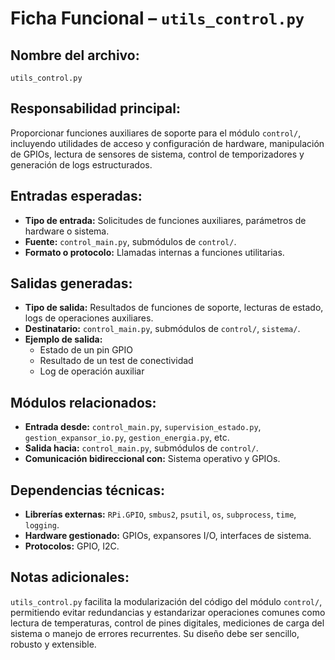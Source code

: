 # Ficha Funcional – `utils_control.py`

## Nombre del archivo:
`utils_control.py`

## Responsabilidad principal:
Proporcionar funciones auxiliares de soporte para el módulo `control/`, incluyendo utilidades de acceso y configuración de hardware, manipulación de GPIOs, lectura de sensores de sistema, control de temporizadores y generación de logs estructurados.

## Entradas esperadas:
- **Tipo de entrada:** Solicitudes de funciones auxiliares, parámetros de hardware o sistema.
- **Fuente:** `control_main.py`, submódulos de `control/`.
- **Formato o protocolo:** Llamadas internas a funciones utilitarias.

## Salidas generadas:
- **Tipo de salida:** Resultados de funciones de soporte, lecturas de estado, logs de operaciones auxiliares.
- **Destinatario:** `control_main.py`, submódulos de `control/`, `sistema/`.
- **Ejemplo de salida:**
  - Estado de un pin GPIO
  - Resultado de un test de conectividad
  - Log de operación auxiliar

## Módulos relacionados:
- **Entrada desde:** `control_main.py`, `supervision_estado.py`, `gestion_expansor_io.py`, `gestion_energia.py`, etc.
- **Salida hacia:** `control_main.py`, submódulos de `control/`.
- **Comunicación bidireccional con:** Sistema operativo y GPIOs.

## Dependencias técnicas:
- **Librerías externas:** `RPi.GPIO`, `smbus2`, `psutil`, `os`, `subprocess`, `time`, `logging`.
- **Hardware gestionado:** GPIOs, expansores I/O, interfaces de sistema.
- **Protocolos:** GPIO, I2C.

## Notas adicionales:
`utils_control.py` facilita la modularización del código del módulo `control/`, permitiendo evitar redundancias y estandarizar operaciones comunes como lectura de temperaturas, control de pines digitales, mediciones de carga del sistema o manejo de errores recurrentes. Su diseño debe ser sencillo, robusto y extensible.